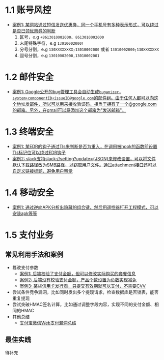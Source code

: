 # 1.1 账号风控

* [案例1: 某网站通过短信发送优惠券，同一个手机号有多种表示形式，可以绕过是否已领优惠券的判断](https://wooyun.x10sec.org/static/bugs/wooyun-2015-0125060.html)
  1. 区号，e.g `+8613010002000`、`8613010002000`
  2. 末尾特殊字符，e.g `13010002000!`
  3. 分号分割，e.g `130XXXXXXXX;13010002000` 或者 `13010002000;130XXXXXXX`
  4. 逗号分割，e.g `13010002000,13010002001`

# 1.2 邮件安全

* [案例1: Google公开的bug管理工具会自动生成`buganizer-system+componentID+issueID@google.com`的邮件组。由于任何人都可以向这个地址发邮件，所以可以用来接收验证码，相当于拥有了一个@google.com的邮箱。另外，在gmail可以将添加这个邮箱为"发送邮箱"。](https://medium.freecodecamp.org/i-bypassed-how-i-hacked-googles-bug-tracking-system-itself-for-15-600-in-bounties-here-s-how-3355c8c63955)

# 1.3 终端安全

* [案例1: 某EDR的钩子通过Tls来判断是否为重入，在调用被hook的函数前设置Tls标记位可以绕过EDR钩子](https://www.deepinstinct.com/blog/evading-antivirus-detection-with-inline-hooks)
* [案例2: slack支持slack://setting?update={JSON}来修改设置，可以将文件默认下载路径改为SMB路径，以窃取用户文件。通过attachment接口还可以自定义链接标题，避免用户察觉](https://medium.com/tenable-techblog/stealing-downloads-from-slack-users-be6829a55f63)

# 1.4 移动安全

* [案例1: 通过逆向APK分析出隐藏的组合键，然后用遥控器打开工程模式，可以安装apk等等](hhttps://delikely.eu.org/2021/05/15/%E6%99%BA%E8%83%BD%E7%94%B5%E8%A7%86%E6%BC%8F%E6%B4%9E%E6%8C%96%E6%8E%98%E5%88%9D%E6%8E%A2%E4%B9%8B%E5%AF%BB%E6%89%BE%E5%B7%A5%E7%A8%8B%E6%A8%A1%E5%BC%8F%E7%83%AD%E9%94%AE)

# 1.5 支付业务

## 常见利用手法和案例

* 篡改支付参数
  * [案例1: 后端校验了支付金额，但可以修改实际购买的套餐信息](https://wy.zone.ci/bug_detail.php?wybug_id=wooyun-2015-089074)
  * [案例2: 后端没有校验支付金额，产品个数设置为负数实现减免](http://www.freebuf.com/vuls/149251.html)
  * [案例3: 某些信用卡发行商，只提交有效期就可以支付，不需要CVV](http://127.0.0.1/tools/wooyun/view.php?id=wooyun-2016-0188155)
* 尝试条件竞争漏洞，比如同时发出多个提现请求，检查数据库是否锁表，能否重复提现
* 尝试突破HMAC签名计算，比如通过调整字段内容，实现不同的支付金额、相同的HMAC
* 其他总结
  * [支付宝微信Web支付漏洞总结 ](https://www.sohu.com/a/222198699_354899)

## 最佳实践

待补充
